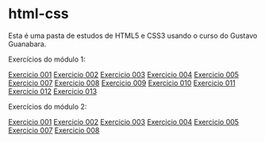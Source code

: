 # html-css
Esta é uma pasta de estudos de HTML5 e CSS3 usando o curso do Gustavo Guanabara.

Exercícios do módulo 1:

<a href="https://matheusmachadodm.github.io/html-css/modulo-1/exercicios/ex001/" target="_blank">Exercicio 001</a>
<a href="https://matheusmachadodm.github.io/html-css/modulo-1/exercicios/ex002/" target="_blank">Exercicio 002</a>
<a href="https://matheusmachadodm.github.io/html-css/modulo-1/exercicios/ex003/" target="_blank">Exercicio 003</a>
<a href="https://matheusmachadodm.github.io/html-css/modulo-1/exercicios/ex004/" target="_blank">Exercicio 004</a>
<a href="https://matheusmachadodm.github.io/html-css/modulo-1/exercicios/ex005/" target="_blank">Exercicio 005</a>
<a href="https://matheusmachadodm.github.io/html-css/modulo-1/exercicios/ex007/" target="_blank">Exercicio 007</a>
<a href="https://matheusmachadodm.github.io/html-css/modulo-1/exercicios/ex008/" target="_blank">Exercicio 008</a>
<a href="https://matheusmachadodm.github.io/html-css/modulo-1/exercicios/ex009/" target="_blank">Exercicio 009</a>
<a href="https://matheusmachadodm.github.io/html-css/modulo-1/exercicios/ex010/" target="_blank">Exercicio 010</a>
<a href="https://matheusmachadodm.github.io/html-css/modulo-1/exercicios/ex011/" target="_blank">Exercicio 011</a>
<a href="https://matheusmachadodm.github.io/html-css/modulo-1/exercicios/ex012/" target="_blank">Exercicio 012</a>
<a href="https://matheusmachadodm.github.io/html-css/modulo-1/exercicios/ex013/" target="_blank">Exercicio 013</a>

Exercícios do módulo 2:

<a href="https://matheusmachadodm.github.io/html-css/modulo-2/exercicios/ex001/" target="_blank">Exercicio 001</a>
<a href="https://matheusmachadodm.github.io/html-css/modulo-2/exercicios/ex002/" target="_blank">Exercicio 002</a>
<a href="https://matheusmachadodm.github.io/html-css/modulo-2/exercicios/ex003/" target="_blank">Exercicio 003</a>
<a href="https://matheusmachadodm.github.io/html-css/modulo-2/exercicios/ex004/" target="_blank">Exercicio 004</a>
<a href="https://matheusmachadodm.github.io/html-css/modulo-2/exercicios/ex005/" target="_blank">Exercicio 005</a>
<a href="https://matheusmachadodm.github.io/html-css/modulo-2/exercicios/ex007/" target="_blank">Exercicio 007</a>
<a href="https://matheusmachadodm.github.io/html-css/modulo-2/exercicios/ex008/" target="_blank">Exercicio 008</a>




